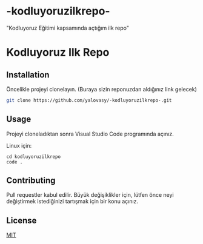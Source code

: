 # -kodluyoruzilkrepo-
"Kodluyoruz Eğitimi kapsamında açtığım ilk repo"
# Kodluyoruz Ilk Repo


## Installation

Öncelikle projeyi clonelayın. (Buraya sizin reponuzdan aldığınız link gelecek)

```bash
git clone https://github.com/yalovasy/-kodluyoruzilkrepo-.git
```

## Usage

Projeyi cloneladıktan sonra Visual Studio Code programında açınız.

Linux için:
```linux
cd kodluyoruzilkrepo
code .
```

## Contributing
Pull requestler kabul edilir. Büyük değişiklikler için, lütfen önce neyi değiştirmek istediğinizi tartışmak için bir konu açınız.


## License
[MIT](https://choosealicense.com/licenses/mit/)
